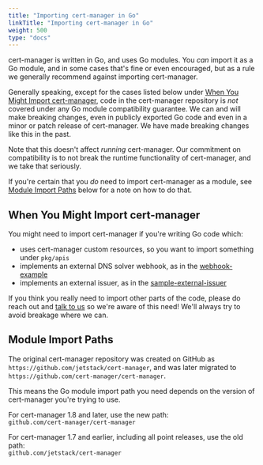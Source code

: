 ```yaml
---
title: "Importing cert-manager in Go"
linkTitle: "Importing cert-manager in Go"
weight: 500
type: "docs"
---
```


cert-manager is written in Go, and uses Go modules. You _can_ import it as a Go module, and in some cases
that's fine or even encouraged, but as a rule we generally recommend against importing cert-manager.

Generally speaking, except for the cases listed below under [When You Might Import cert-manager](#when-you-might-import-cert-manager),
code in the cert-manager repository is *not* covered under any Go module compatibility guarantee. We can and will make breaking
changes, even in publicly exported Go code and even in a minor or patch release of cert-manager. We have made breaking changes like
this in the past.

Note that this doesn't affect _running_ cert-manager. Our commitment on compatibility is to not break the runtime
functionality of cert-manager, and we take that seriously.

If you're certain that you *do* need to import cert-manager as a module, see [Module Import Paths](#module-import-paths)
below for a note on how to do that.

## When You Might Import cert-manager

You might need to import cert-manager if you're writing Go code which:

- uses cert-manager custom resources, so you want to import something under `pkg/apis`
- implements an external DNS solver webhook, as in the [webhook-example](https://github.com/cert-manager/webhook-example)
- implements an external issuer, as in the [sample-external-issuer](https://github.com/cert-manager/sample-external-issuer)

If you think you really need to import other parts of the code, please do reach out and [talk to us](../talk-to-us/#slack) so we're
aware of this need! We'll always try to avoid breakage where we can.

## Module Import Paths

The original cert-manager repository was created on GitHub as `https://github.com/jetstack/cert-manager`, and was later
migrated to `https://github.com/cert-manager/cert-manager`.

This means the Go module import path you need depends on the version of cert-manager you're trying to use.

For cert-manager 1.8 and later, use the new path:   
`github.com/cert-manager/cert-manager`


For cert-manager 1.7 and earlier, including all point releases, use the old path:   
`github.com/jetstack/cert-manager`
